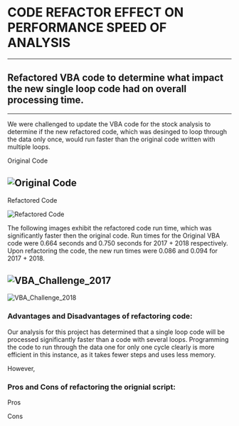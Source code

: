 # CODE REFACTOR EFFECT ON PERFORMANCE SPEED OF ANALYSIS

---
## Refactored VBA code to determine what impact the new single loop code had on overall processing time.
---

We were challenged to update the VBA code for the stock analysis to determine if the new refactored code, which was desinged to loop through the data only once, would run faster than the original code written with multiple loops.

Original Code

![Original Code](https://user-images.githubusercontent.com/71041680/108607805-a1162500-7390-11eb-8ab0-d3fb4c514a34.PNG)
---
Refactored Code

![Refactored Code](https://user-images.githubusercontent.com/71041680/108607824-bc813000-7390-11eb-8f32-f9ff0987afc4.PNG)


The following images exhibit the refactored code run time, which was significantly faster then the original code.  Run times for the Original VBA code were 0.664 seconds and 0.750 seconds for 2017 + 2018 respectively.  Upon refactoring the code, the new run times were 0.086 and 0.094 for 2017 + 2018.

![VBA_Challenge_2017](https://user-images.githubusercontent.com/71041680/108610364-29052a80-73a3-11eb-9fcf-89b23cca22f9.png)
---
![VBA_Challenge_2018](https://user-images.githubusercontent.com/71041680/108610371-31f5fc00-73a3-11eb-821d-397771ed1c3e.png)


### Advantages and Disadvantages of refactoring code:  

Our analysis for this project has determined that a single loop code will be processed significantly faster than a code with several loops.  Programming the code to run through the data one for only one cycle clearly is more efficient in this instance, as it takes fewer steps and uses less memory.

However, 

### Pros and Cons of refactoring the orignial script:
Pros

Cons






